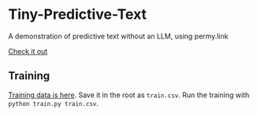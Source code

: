 # Tiny-Predictive-Text
A demonstration of predictive text without an LLM, using permy.link

[Check it out](https://adamgrant.info/tiny-predictive-text)

## Training
[Training data is here](https://www.kaggle.com/datasets/thedevastator/text-and-meta-data-analysis).
Save it in the root as `train.csv`.
Run the training with `python train.py train.csv`.
